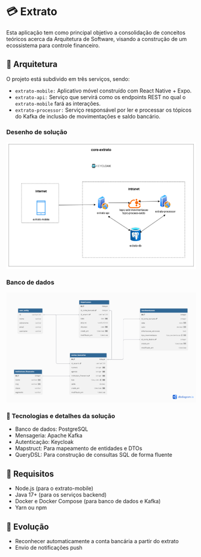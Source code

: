 # 💳 Extrato
Esta aplicação tem como principal objetivo a consolidação de conceitos teóricos acerca da Arquitetura de Software, visando a construção de um ecossistema para controle financeiro.

## 🔧 Arquitetura
O projeto está subdivido em três serviços, sendo:

- `extrato-mobile:` Aplicativo móvel construído com React Native + Expo.
- `extrato-api:` Serviço que servirá como os endpoints REST no qual o `extrato-mobile` fará as interações.
- `extrato-processor:` Serviço responsável por ler e processar os tópicos do Kafka de inclusão de movimentações e saldo bancário.

### Desenho de solução
![Desenho de arquitetura](documentos/arquitetura.v1.drawio.png "Desenho de arquitetura")

### Banco de dados
![Desenho de banco de dados](documentos/diagrama-db.png "Desenho de banco de dados")

### 🧩 Tecnologias e detalhes da solução

- Banco de dados: PostgreSQL
- Mensageria: Apache Kafka
- Autenticação: Keycloak
- Mapstruct: Para mapeamento de entidades e DTOs
- QueryDSL: Para construção de consultas SQL de forma fluente

## 🚀 Requisitos

- Node.js (para o extrato-mobile)
- Java 17+ (para os serviços backend)
- Docker e Docker Compose (para banco de dados e Kafka)
- Yarn ou npm


## 🧬 Evolução
- Reconhecer automaticamente a conta bancária a partir do extrato
- Envio de notificações push 